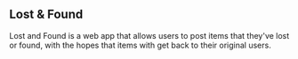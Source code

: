 ## Lost & Found
Lost and Found is a web app that allows users to post items that they've lost or found, with the hopes that items with get back to their original users. 